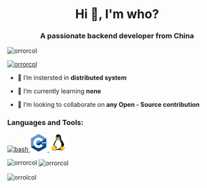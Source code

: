 <h1 align="center">Hi 👋, I'm who?</h1>
<h3 align="center">A passionate backend developer from China</h3>

<p align="left"> <img src="https://komarev.com/ghpvc/?username=orrorcol&label=Profile%20views&color=13953a&style=flat-square" alt="orrorcol" /> </p>

<p align="left"> <a href="https://github.com/ryo-ma/github-profile-trophy"><img src="https://github-profile-trophy.vercel.app/?username=orrorcol" alt="orrorcol" /></a> </p>

- 🔭 I’m instersted in **distributed system**

- 🌱 I’m currently learning **none**

- 👯 I’m looking to collaborate on **any Open - Source contribution**



<h3 align="left">Languages and Tools:</h3>
<p align="left"> <a href="https://www.gnu.org/software/bash/" target="_blank"> <img src="https://www.vectorlogo.zone/logos/gnu_bash/gnu_bash-icon.svg" alt="bash" width="40" height="40"/> </a> <a href="https://www.w3schools.com/cpp/" target="_blank"> <img src="https://raw.githubusercontent.com/devicons/devicon/master/icons/cplusplus/cplusplus-original.svg" alt="cplusplus" width="40" height="40"/> </a> <a href="https://www.linux.org/" target="_blank"> <img src="https://raw.githubusercontent.com/devicons/devicon/master/icons/linux/linux-original.svg" alt="linux" width="40" height="40"/> </a> </p>

<p><img align="left" src="https://github-readme-stats.vercel.app/api/top-langs?username=orrolcol&show_icons=true&locale=en&layout=compact" alt="orrorcol" /></p>

<p>&nbsp;<img align="center" src="https://github-readme-stats.vercel.app/api?username=orrorcol&show_icons=true&locale=en" alt="orrorcol" /></p>

<p><img align="center" src="https://github-readme-streak-stats.herokuapp.com/?user=orrorcol&" alt="orrolcol" /></p>
